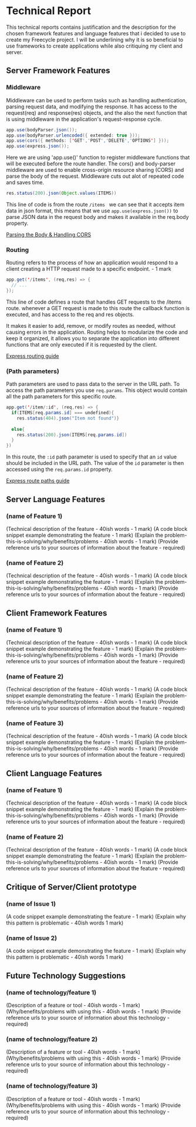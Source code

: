 Technical Report
================

This technical reports contains justification and the description for the chosen framework features and language features that i decided to use to create my Freecycle project. I will be underlining why it is so beneficial to use frameworks to create applications while also critiquing my client and server.

Server Framework Features
-------------------------

### Middleware

Middleware can be used to perform tasks such as handling authentication, parsing request data,  and modifying the response. It has access to the request(req) and response(res) objects, and the also the next function that is using middleware in the application's request-response cycle. 
``` java
app.use(bodyParser.json());
app.use(bodyParser.urlencoded({ extended: true }));
app.use(cors({ methods: ['GET','POST','DELETE','OPTIONS'] }));
app.use(express.json());
```
Here we are using 'app.use()' function to register middleware functions that will be executed before the route handler. The cors() and body-parser middleware are used to enable cross-origin resource sharing (CORS) and parse the body of the request. Middleware cuts out alot of repeated code and saves time.

```java
res.status(200).json(Object.values(ITEMS))
```
This line of code is from the route ```/items ``` we can see that it accepts item data in json format, this means that we use ```app.use(express.json())``` to parse JSON data in the request body and makes it available in the req.body property.


[Parsing the Body & Handling CORS](https://academind.com/tutorials/building-a-restful-api-with-nodejs)


### Routing

Routing refers to the process of how an application would respond to a client creating a HTTP request made to a specific endpoint.  - 1 mark
```java
app.get('/items', (req,res) => {
  // ...
});

```
This line of code defines a route that handles GET requests to the /items route. whenever a GET request is made to this route the callback function is executed, and has access to the req and res objects.

It makes it easier to add, remove, or modify routes as needed, without causing errors in the application. Routing helps to modularize the code and keep it organized, it allows you to separate the application into different functions that are only executed if it is requested by the client.

[Express routing guide](https://expressjs.com/en/guide/routing.html)


### (Path parameters)

Path parameters are used to pass data to the server in the URL path. To access the path parameters you use ``` req.params ```. This object would contain all the path parameters for this specific route. 

``` java
app.get('/item/:id', (req,res) => { 
  if(ITEMS[req.params.id] === undefined){
    res.status(404).json("Item not found")}
    
  else{
    res.status(200).json(ITEMS[req.params.id])
  }
})

```
In this route, the ```:id``` path parameter is used to specify that an ```id``` value should be included in the URL path. The value of the ```id``` parameter is then accessed using the ```req.params.id``` property.

[Express route paths guide](https://expressjs.com/en/guide/routing.html)



Server Language Features
-----------------------

### (name of Feature 1)

(Technical description of the feature - 40ish words - 1 mark)
(A code block snippet example demonstrating the feature - 1 mark)
(Explain the problem-this-is-solving/why/benefits/problems - 40ish words - 1 mark)
(Provide reference urls to your sources of information about the feature - required)


### (name of Feature 2)

(Technical description of the feature - 40ish words - 1 mark)
(A code block snippet example demonstrating the feature - 1 mark)
(Explain the problem-this-is-solving/why/benefits/problems - 40ish words - 1 mark)
(Provide reference urls to your sources of information about the feature - required)


Client Framework Features
-------------------------

### (name of Feature 1)

(Technical description of the feature - 40ish words - 1 mark)
(A code block snippet example demonstrating the feature - 1 mark)
(Explain the problem-this-is-solving/why/benefits/problems - 40ish words - 1 mark)
(Provide reference urls to your sources of information about the feature - required)


### (name of Feature 2)

(Technical description of the feature - 40ish words - 1 mark)
(A code block snippet example demonstrating the feature - 1 mark)
(Explain the problem-this-is-solving/why/benefits/problems - 40ish words - 1 mark)
(Provide reference urls to your sources of information about the feature - required)


### (name of Feature 3)

(Technical description of the feature - 40ish words - 1 mark)
(A code block snippet example demonstrating the feature - 1 mark)
(Explain the problem-this-is-solving/why/benefits/problems - 40ish words - 1 mark)
(Provide reference urls to your sources of information about the feature - required)


Client Language Features
------------------------

### (name of Feature 1)

(Technical description of the feature - 40ish words - 1 mark)
(A code block snippet example demonstrating the feature - 1 mark)
(Explain the problem-this-is-solving/why/benefits/problems - 40ish words - 1 mark)
(Provide reference urls to your sources of information about the feature - required)

### (name of Feature 2)

(Technical description of the feature - 40ish words - 1 mark)
(A code block snippet example demonstrating the feature - 1 mark)
(Explain the problem-this-is-solving/why/benefits/problems - 40ish words - 1 mark)
(Provide reference urls to your sources of information about the feature - required)


Critique of Server/Client prototype
---------------------

### (name of Issue 1)

(A code snippet example demonstrating the feature - 1 mark)
(Explain why this pattern is problematic - 40ish words 1 mark)

### (name of Issue 2)

(A code snippet example demonstrating the feature - 1 mark)
(Explain why this pattern is problematic - 40ish words 1 mark)


Future Technology Suggestions
-----------------------------

### (name of technology/feature 1)

(Description of a feature or tool - 40ish words - 1 mark)
(Why/benefits/problems with using this - 40ish words - 1 mark)
(Provide reference urls to your source of information about this technology - required)


### (name of technology/feature 2)

(Description of a feature or tool - 40ish words - 1 mark)
(Why/benefits/problems with using this - 40ish words - 1 mark)
(Provide reference urls to your source of information about this technology - required)


### (name of technology/feature 3)

(Description of a feature or tool - 40ish words - 1 mark)
(Why/benefits/problems with using this - 40ish words - 1 mark)
(Provide reference urls to your source of information about this technology - required)

